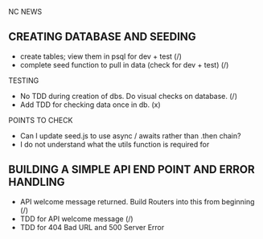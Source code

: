 NC NEWS

## CREATING DATABASE AND SEEDING ##
- create tables; view them in psql for dev + test (/)
- complete seed function to pull in data (check for dev + test) (/)

TESTING
- No TDD during creation of dbs. Do visual checks on database. (/)
- Add TDD for checking data once in db. (x)

POINTS TO CHECK
- Can I update seed.js to use async / awaits rather than .then chain?
- I do not understand what the utils function is required for


## BUILDING A SIMPLE API END POINT AND ERROR HANDLING ##
- API welcome message returned. Build Routers into this from beginning (/)
- TDD for API welcome message (/)
- TDD for 404 Bad URL and 500 Server Error